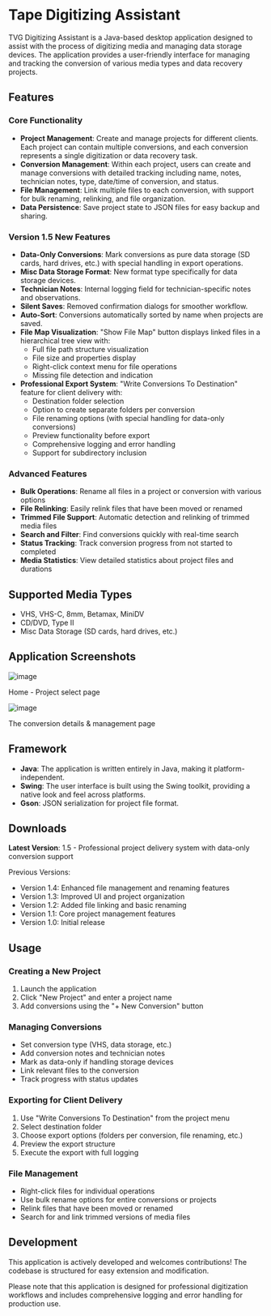 # Tape Digitizing Assistant
TVG Digitizing Assistant is a Java-based desktop application designed to assist with the process of digitizing media and managing data storage devices. The application provides a user-friendly interface for managing and tracking the conversion of various media types and data recovery projects.

## Features

### Core Functionality
- **Project Management**: Create and manage projects for different clients. Each project can contain multiple conversions, and each conversion represents a single digitization or data recovery task.
- **Conversion Management**: Within each project, users can create and manage conversions with detailed tracking including name, notes, technician notes, type, date/time of conversion, and status.
- **File Management**: Link multiple files to each conversion, with support for bulk renaming, relinking, and file organization.
- **Data Persistence**: Save project state to JSON files for easy backup and sharing.

### Version 1.5 New Features
- **Data-Only Conversions**: Mark conversions as pure data storage (SD cards, hard drives, etc.) with special handling in export operations.
- **Misc Data Storage Format**: New format type specifically for data storage devices.
- **Technician Notes**: Internal logging field for technician-specific notes and observations.
- **Silent Saves**: Removed confirmation dialogs for smoother workflow.
- **Auto-Sort**: Conversions automatically sorted by name when projects are saved.
- **File Map Visualization**: "Show File Map" button displays linked files in a hierarchical tree view with:
  - Full file path structure visualization
  - File size and properties display
  - Right-click context menu for file operations
  - Missing file detection and indication
- **Professional Export System**: "Write Conversions To Destination" feature for client delivery with:
  - Destination folder selection
  - Option to create separate folders per conversion
  - File renaming options (with special handling for data-only conversions)
  - Preview functionality before export
  - Comprehensive logging and error handling
  - Support for subdirectory inclusion

### Advanced Features
- **Bulk Operations**: Rename all files in a project or conversion with various options
- **File Relinking**: Easily relink files that have been moved or renamed
- **Trimmed File Support**: Automatic detection and relinking of trimmed media files
- **Search and Filter**: Find conversions quickly with real-time search
- **Status Tracking**: Track conversion progress from not started to completed
- **Media Statistics**: View detailed statistics about project files and durations

## Supported Media Types
- VHS, VHS-C, 8mm, Betamax, MiniDV
- CD/DVD, Type II
- Misc Data Storage (SD cards, hard drives, etc.)

## Application Screenshots

![image](https://github.com/NoahLake07/Tape-Digitizing-Assistant/assets/98616672/010f61b9-0621-46b1-a73e-adfc59f22ee8)

Home - Project select page

![image](https://github.com/NoahLake07/Tape-Digitizing-Assistant/assets/98616672/208908e1-9145-4bb8-9862-541c5ba35101)

The conversion details & management page

## Framework
- **Java**: The application is written entirely in Java, making it platform-independent.
- **Swing**: The user interface is built using the Swing toolkit, providing a native look and feel across platforms.
- **Gson**: JSON serialization for project file format.

## Downloads
**Latest Version**: 1.5 - Professional project delivery system with data-only conversion support

Previous Versions:
- Version 1.4: Enhanced file management and renaming features
- Version 1.3: Improved UI and project organization
- Version 1.2: Added file linking and basic renaming
- Version 1.1: Core project management features
- Version 1.0: Initial release

## Usage

### Creating a New Project
1. Launch the application
2. Click "New Project" and enter a project name
3. Add conversions using the "+ New Conversion" button

### Managing Conversions
- Set conversion type (VHS, data storage, etc.)
- Add conversion notes and technician notes
- Mark as data-only if handling storage devices
- Link relevant files to the conversion
- Track progress with status updates

### Exporting for Client Delivery
1. Use "Write Conversions To Destination" from the project menu
2. Select destination folder
3. Choose export options (folders per conversion, file renaming, etc.)
4. Preview the export structure
5. Execute the export with full logging

### File Management
- Right-click files for individual operations
- Use bulk rename options for entire conversions or projects
- Relink files that have been moved or renamed
- Search for and link trimmed versions of media files

## Development
This application is actively developed and welcomes contributions! The codebase is structured for easy extension and modification.

Please note that this application is designed for professional digitization workflows and includes comprehensive logging and error handling for production use.
